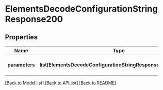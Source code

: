 # ElementsDecodeConfigurationStringResponse200

## Properties
Name | Type | Description | Notes
------------ | ------------- | ------------- | -------------
**parameters** | [**list[ElementsDecodeConfigurationStringResponse200Parameters]**](ElementsDecodeConfigurationStringResponse200Parameters.md) | The list of decoded parameters | [optional] 

[[Back to Model list]](../README.md#documentation-for-models) [[Back to API list]](../README.md#documentation-for-api-endpoints) [[Back to README]](../README.md)


